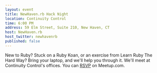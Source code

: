 ```yaml
---
layout: event
title: NewHaven.rb Hack Night
location: Continuity Control
time: 6:00 PM
address: 59 Elm Street, Suite 210, New Haven, CT
host: NewHaven.rb
host_twitter: newhavenrb
published: false
---
```

New to Ruby? Stuck on a Ruby Koan, or an exercise from
Learn Ruby The Hard Way? Bring your laptop, and we'll
help you through it. We'll meet at Continuity Control's
offices. You can
[RSVP](http://www.meetup.com/newhavenrb/events/109317332/)
on Meetup.com.